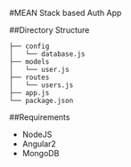 #MEAN Stack based Auth App

##Directory Structure
```
├── config
│   └── database.js
├── models
│   └── user.js
├── routes
│   └── users.js
├── app.js
└── package.json
```

##Requirements
* NodeJS
* Angular2
* MongoDB
